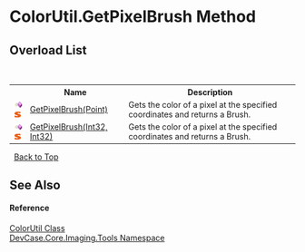 # ColorUtil.GetPixelBrush Method 
 


## Overload List
&nbsp;<table><tr><th></th><th>Name</th><th>Description</th></tr><tr><td>![Public method](media/pubmethod.gif "Public method")![Static member](media/static.gif "Static member")</td><td><a href="M_DevCase_Core_Imaging_Tools_ColorUtil_GetPixelBrush">GetPixelBrush(Point)</a></td><td>
Gets the color of a pixel at the specified coordinates and returns a Brush.</td></tr><tr><td>![Public method](media/pubmethod.gif "Public method")![Static member](media/static.gif "Static member")</td><td><a href="M_DevCase_Core_Imaging_Tools_ColorUtil_GetPixelBrush_1">GetPixelBrush(Int32, Int32)</a></td><td>
Gets the color of a pixel at the specified coordinates and returns a Brush.</td></tr></table>&nbsp;
<a href="#colorutil.getpixelbrush-method">Back to Top</a>

## See Also


#### Reference
<a href="T_DevCase_Core_Imaging_Tools_ColorUtil">ColorUtil Class</a><br /><a href="N_DevCase_Core_Imaging_Tools">DevCase.Core.Imaging.Tools Namespace</a><br />